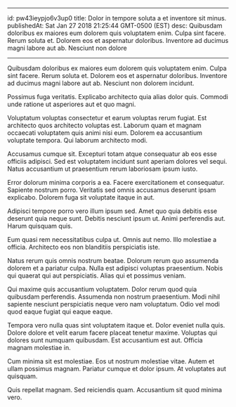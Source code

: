
---
id: pw43ieypjo6v3up0
title: Dolor in tempore soluta a et inventore sit minus.
publishedAt: Sat Jan 27 2018 21:25:44 GMT-0500 (EST)
desc: Quibusdam doloribus ex maiores eum dolorem quis voluptatem enim. Culpa sint facere. Rerum soluta et. Dolorem eos et aspernatur doloribus. Inventore ad ducimus magni labore aut ab. Nesciunt non dolore

---



Quibusdam doloribus ex maiores eum dolorem quis voluptatem enim. Culpa sint facere. Rerum soluta et. Dolorem eos et aspernatur doloribus. Inventore ad ducimus magni labore aut ab. Nesciunt non dolorem incidunt.
 Possimus fuga veritatis. Explicabo architecto quia alias dolor quis. Commodi unde ratione ut asperiores aut et quo magni.
 Voluptatum voluptas consectetur et earum voluptas rerum fugiat. Est architecto quos architecto voluptas est. Laborum quam et magnam occaecati voluptatem quis animi nisi eum. Dolorem ea accusantium voluptate tempora. Qui laborum architecto modi.


Accusamus cumque sit. Excepturi totam atque consequatur ab eos esse officiis adipisci. Sed est voluptatem incidunt sunt aperiam dolores vel sequi. Natus accusantium ut praesentium rerum laboriosam ipsum iusto.
 Error dolorum minima corporis a ea. Facere exercitationem et consequatur. Sapiente nostrum porro. Veritatis sed omnis accusamus deserunt ipsam explicabo. Dolorem fuga sit voluptate itaque in aut.
 Adipisci tempore porro vero illum ipsum sed. Amet quo quia debitis esse deserunt quia neque sunt. Debitis nesciunt ipsum ut. Animi perferendis aut. Harum quisquam quis.


Eum quasi rem necessitatibus culpa ut. Omnis aut nemo. Illo molestiae a officia. Architecto eos non blanditiis perspiciatis iste.
 Natus rerum quis omnis nostrum beatae. Dolorum rerum quo assumenda dolorem et a pariatur culpa. Nulla est adipisci voluptas praesentium. Nobis qui quaerat qui aut perspiciatis. Alias qui et possimus veniam.
 Qui maxime quis accusantium voluptatem. Dolor rerum quod quia quibusdam perferendis. Assumenda non nostrum praesentium. Modi nihil sapiente nesciunt perspiciatis neque vero nam voluptatum. Odio vel modi quod eaque fugiat qui eaque eaque.


Tempora vero nulla quas sint voluptatem itaque et. Dolor eveniet nulla quis. Dolore dolore et velit earum facere placeat tenetur maxime. Voluptas qui dolores sunt numquam quibusdam. Est accusantium est aut. Officia magnam molestiae in.
 Cum minima sit est molestiae. Eos ut nostrum molestiae vitae. Autem et ullam possimus magnam. Pariatur cumque et dolor ipsum. At voluptates aut quisquam.
 Quis repellat magnam. Sed reiciendis quam. Accusantium sit quod minima vero.

